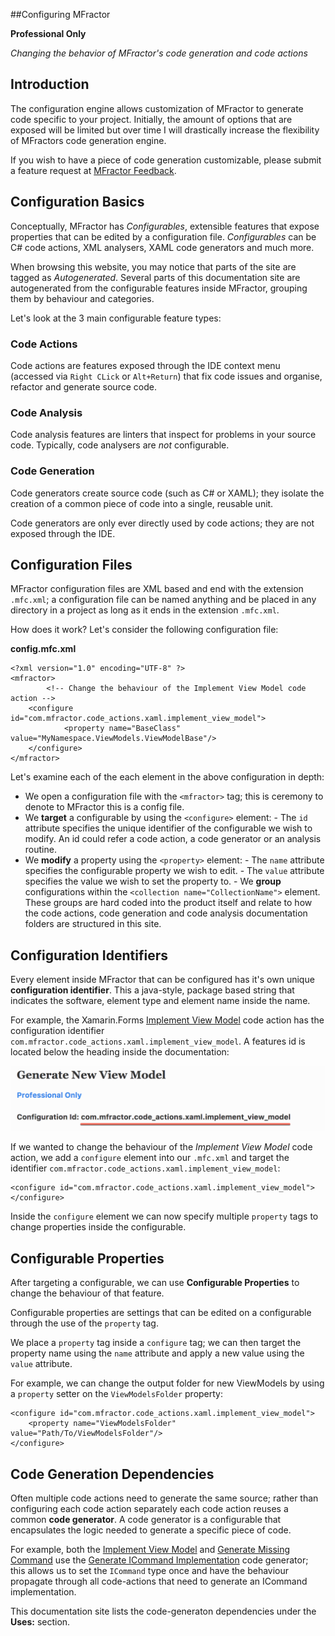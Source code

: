 
##Configuring MFractor

**Professional Only**

*Changing the behavior of MFractor's code generation and code actions*

## Introduction

The configuration engine allows customization of MFractor to generate code specific to your project. Initially, the amount of options that are exposed will be limited but over time I will drastically increase the flexibility of MFractors code generation engine.

If you wish to have a piece of code generation customizable, please submit a feature request at [MFractor Feedback](https://github.com/mfractor/mfractor-feedback/issues/new).

## Configuration Basics

Conceptually, MFractor has *Configurables*, extensible features that expose properties that can be edited by a configuration file. *Configurables* can be C# code actions, XML analysers, XAML code generators and much more.

When browsing this website, you may notice that parts of the site are tagged as *Autogenerated*. Several parts of this documentation site are autogenerated from the configurable features inside MFractor, grouping them by behaviour and categories.

Let's look at the 3 main configurable feature types:

### Code Actions

Code actions are features exposed through the IDE context menu (accessed via `Right CLick` or `Alt+Return`) that fix code issues and organise, refactor and generate source code.

### Code Analysis

Code analysis features are linters that inspect for problems in your source code. Typically, code analysers are *not* configurable.

### Code Generation

Code generators create source code (such as C# or XAML); they isolate the creation of a common piece of code into a single, reusable unit.

Code generators are only ever directly used by code actions; they are not exposed through the IDE.

## Configuration Files

MFractor configuration files are XML based and end with the extension `.mfc.xml`; a configuration file can be named anything and be placed in any directory in a project as long as it ends in the extension `.mfc.xml`.

How does it work? Let's consider the following configuration file:

**config.mfc.xml**

```
<?xml version="1.0" encoding="UTF-8" ?>
<mfractor>
		<!-- Change the behaviour of the Implement View Model code action -->
    <configure id="com.mfractor.code_actions.xaml.implement_view_model">
            <property name="BaseClass" value="MyNamespace.ViewModels.ViewModelBase"/>
    </configure>
</mfractor>
```

Let's examine each of the each element in the above configuration in depth:

   - We open a configuration file with the `<mfractor>` tag; this is ceremony to denote to MFractor this is a config file.
   - We **target** a configurable by using the `<configure>` element:
    - The `id` attribute specifies the unique identifier of the configurable we wish to modify. An id could refer a code action, a code generator or an analysis routine.
   - We **modify** a property using the `<property>` element:
    - The `name` attribute specifies the configurable property we wish to edit.
    - The `value` attribute specifies the value we wish to set the property to.
    - We **group** configurations within the `<collection name="CollectionName">` element. These groups are hard coded into the product itself and relate to how the code actions, code generation and code analysis documentation folders are structured in this site.

## Configuration Identifiers

Every element inside MFractor that can be configured has it's own unique **configuration identifier**. This a java-style, package based string that indicates the software, element type and element name inside the name.

For example, the Xamarin.Forms [Implement View Model](/code-actions/xaml/generate.md#implement-view-model) code action has the configuration identifier `com.mfractor.code_actions.xaml.implement_view_model`. A features id is located below the heading inside the documentation:

![Location of configuration identifier](/img/configuration/config-id.png)

If we wanted to change the behaviour of the *Implement View Model* code action, we add a `configure` element into our `.mfc.xml` and target the identifier `com.mfractor.code_actions.xaml.implement_view_model`:

```
<configure id="com.mfractor.code_actions.xaml.implement_view_model">
</configure>
```

Inside the `configure` element we can now specify multiple `property` tags to change properties inside the configurable.

## Configurable Properties

After targeting a configurable, we can use **Configurable Properties** to change the behaviour of that feature.

Configurable properties are settings that can be edited on a configurable through the use of the `property` tag.

We place a `property` tag inside a `configure` tag; we can then target the property name using the `name` attribute and apply a new value using the `value` attribute.

For example, we can change the output folder for new ViewModels by using a `property` setter on the `ViewModelsFolder` property:

```
<configure id="com.mfractor.code_actions.xaml.implement_view_model">
	<property name="ViewModelsFolder" value="Path/To/ViewModelsFolder"/>
</configure>
```

## Code Generation Dependencies

Often multiple code actions need to generate the same source; rather than configuring each code action separately each code action reuses a common **code generator**. A code generator is a configurable that encapsulates the logic needed to generate a specific piece of code.

For example, both the [Implement View Model](/code-actions/xaml/generate/#implement-view-model) and [Generate Missing Command](/code-actions/xaml/fix/#generate-missing-binding-command-stub) use the [Generate ICommand Implementation](/code-generation/xamarin-forms/#generate-icommand-implementation) code generator; this allows us to set the `ICommand` type once and have the behaviour propagate through all code-actions that need to generate an ICommand implementation.

This documentation site lists the code-generaton dependencies under the **Uses:** section.
